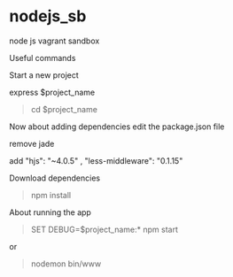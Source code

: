 # nodejs_sb
node js vagrant sandbox


Useful commands

Start a new project

express $project_name


> cd $project_name

Now about adding dependencies
edit the package.json file 

remove 
	jade

add 
	"hjs": "~4.0.5" ,
	"less-middleware": "0.1.15"

Download dependencies
> npm install

About running the app

> SET DEBUG=$project_name:* 
> npm start

or 

>nodemon bin/www